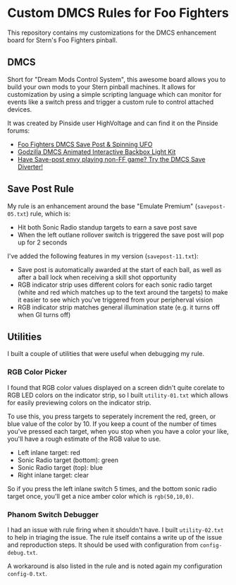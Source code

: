 # Custom DMCS Rules for Foo Fighters

This repository contains my customizations for the DMCS enhancement board for Stern's Foo Fighters pinball.

## DMCS

Short for "Dream Mods Control System", this awesome board allows you to build your own mods to your Stern pinball machines. It allows for customization by using a simple scripting language which can monitor for events like a switch press and trigger a custom rule to control attached devices.

It was created by Pinside user HighVoltage and can find it on the Pinside forums:

* [Foo Fighters DMCS Save Post & Spinning UFO](https://pinside.com/pinball/forum/topic/foo-fighters-dmcs-save-post-and-spinning-ufo-mods)
* [Godzilla DMCS Animated Interactive Backbox Light Kit](https://pinside.com/pinball/forum/topic/godzilla-dmcs-mods-xilien-saucer-heatray-diverter-burning-building)
* [Have Save-post envy playing non-FF game? Try the DMCS Save Diverter!
](https://pinside.com/pinball/forum/topic/have-save-post-envy-playing-non-ff-game-try-the-dmcs-save-diverter)

## Save Post Rule

My rule is an enhancement around the base "Emulate Premium" (`savepost-05.txt`) rule, which is:

* Hit both Sonic Radio standup targets to earn a save post save
* When the left outlane rollover switch is triggered the save post will pop up for 2 seconds

I've added the following features in my version (`savepost-11.txt`):

* Save post is automatically awarded at the start of each ball, as well as after a ball lock when receiving a skill shot opportunity
* RGB indicator strip uses different colors for each sonic radio target (white and red which matches up to the text around the targets) to make it easier to see which you've triggered from your peripherval vision
* RGB indicator strip matches general illumination state (e.g. it turns off when GI turns off)

## Utilities

I built a couple of utilities that were useful when debugging my rule.

### RGB Color Picker

I found that RGB color values displayed on a screen didn't quite corelate to RGB LED colors on the indicator strip, so I built `utility-01.txt` which allows for easily previewing colors on the indicator strip.

To use this, you press targets to seperately increment the red, green, or blue value of the color by 10. If you keep a count of the number of times you've pressed each target, when you stop when you have a color your like, you'll have a rough estimate of the RGB value to use.

* Left inlane target: red
* Sonic Radio target (bottom): green
* Sonic Radio target (top): blue
* Right inlane target: clear

So if you press the left inlane switch 5 times, and the bottom sonic radio target once, you'll get a nice amber color which is `rgb(50,10,0)`.

### Phanom Switch Debugger

I had an issue with rule firing when it shouldn't have. I built `utility-02.txt` to help in triaging the issue. The rule itself contains a write up of the issue and reproduction steps. It should be used with configuration from `config-debug.txt`.

A workaround is also listed in the rule and is noted again my configuration `config-0.txt`.
